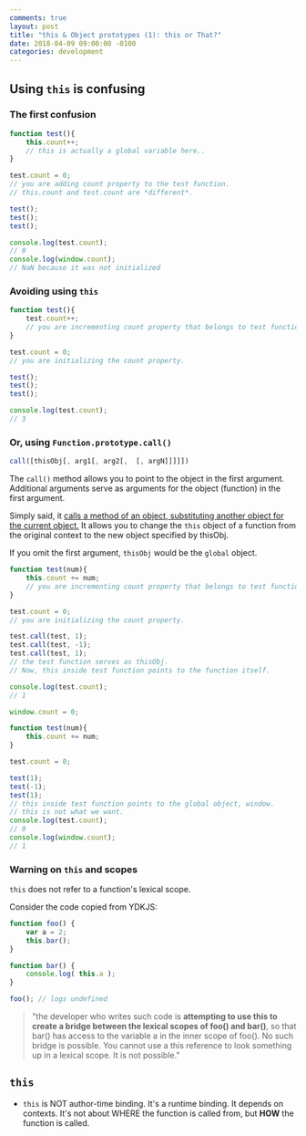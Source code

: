 ```yaml
---
comments: true
layout: post
title: "this & Object prototypes (1): this or That?"
date: 2018-04-09 09:00:00 -0100
categories: development
---
```

## Using `this` is confusing

### The first confusion
```javascript
function test(){
    this.count++; 
    // this is actually a global variable here..
}

test.count = 0; 
// you are adding count property to the test function.
// this.count and test.count are *different*.

test();
test();
test();

console.log(test.count); 
// 0
console.log(window.count); 
// NaN because it was not initialized
```

### Avoiding using `this`
```javascript
function test(){
    test.count++; 
    // you are incrementing count property that belongs to test function.
}

test.count = 0; 
// you are initializing the count property. 

test();
test();
test();

console.log(test.count); 
// 3
```

### Or, using `Function.prototype.call()`
```javascript
call([thisObj[, arg1[, arg2[,  [, argN]]]]])  
```
The `call()` method allows you to point to the object in the first argument. Additional arguments serve as arguments for the object (function) in the first argument. 

Simply said, it [calls a method of an object, substituting another object for the current object.](https://docs.microsoft.com/en-us/scripting/javascript/reference/call-method-function-javascript) It allows you to change the `this` object of a function from the original context to the new object specified by thisObj. 

If you omit the first argument, `thisObj` would be the `global` object. 

```javascript
function test(num){
    this.count += num;
    // you are incrementing count property that belongs to test function.
}

test.count = 0; 
// you are initializing the count property. 

test.call(test, 1);
test.call(test, -1);
test.call(test, 1); 
// the test function serves as thisObj. 
// Now, this inside test function points to the function itself.

console.log(test.count);  
// 1
```

```javascript
window.count = 0;

function test(num){
    this.count += num;
}

test.count = 0; 

test(1);
test(-1);
test(1); 
// this inside test function points to the global object, window. 
// this is not what we want.
console.log(test.count);  
// 0
console.log(window.count);
// 1
```

### Warning on `this` and scopes
`this` does not refer to a function's lexical scope. 

Consider the code copied from YDKJS:

```javascript
function foo() {
    var a = 2;
    this.bar();
}

function bar() {
    console.log( this.a );
}

foo(); // logs undefined
```

> "the developer who writes such code is **attempting to use this to create a bridge between the lexical scopes of foo() and bar()**, so that bar() has access to the variable a in the inner scope of foo(). No such bridge is possible. You cannot use a this reference to look something up in a lexical scope. It is not possible."

## `this`
* `this` is NOT author-time binding. It's a runtime binding. It depends on contexts. It's not about WHERE the function is called from, but **HOW** the function is called. 